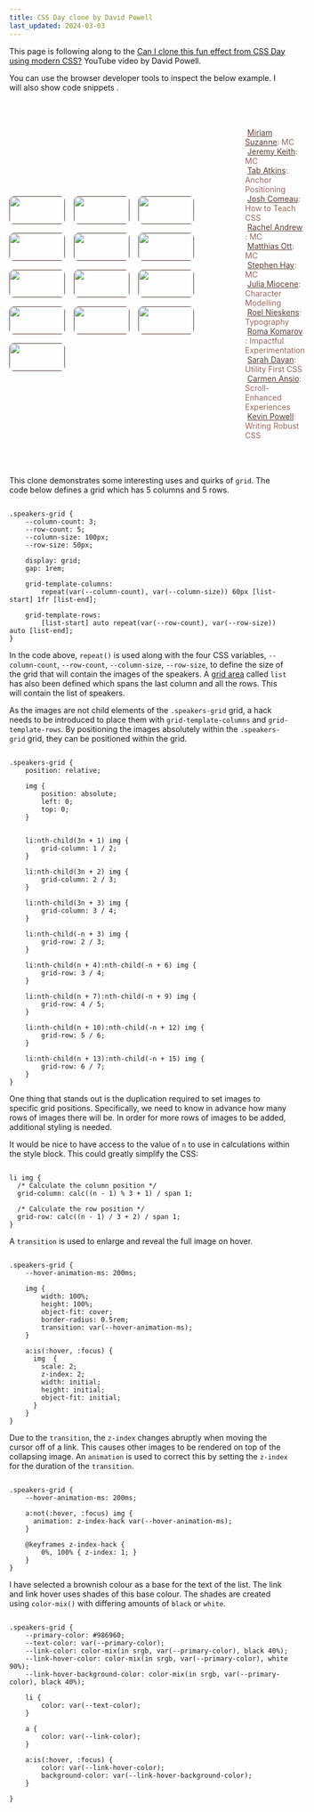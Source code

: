 ```yaml
---
title: CSS Day clone by David Powell
last_updated: 2024-03-03
---
```


This page is following along to the [Can I clone this fun effect from CSS Day using modern CSS?](https://youtu.be/fs_5R8V4JCI?si=miqApIn_7SJgY9b0) YouTube video by David Powell.

You can use the browser developer tools to inspect the below example. I will also show code snippets .

<div class="breakout">
  <div class="speakers-grid">
    <ul>
      <li><a href="">Miriam Suzanne<img src="https://assets.codepen.io/308367/miriam.jpg" /></a>: MC</li>
      <li><a href="">Jeremy Keith<img src="https://assets.codepen.io/308367/jeremy.jpg" /></a>: MC</li>
      <li><a href="">Tab Atkins<img src="https://assets.codepen.io/308367/tab.jpg" /></a>: Anchor Positioning</li>
      <li><a href="">Josh Comeau<img src="https://assets.codepen.io/308367/josh.jpg" /></a>: How to Teach CSS</li>
      <li><a href="">Rachel Andrew<img src="https://assets.codepen.io/308367/rachel.jpg" /></a>: MC</li>
      <li><a href="">Matthias Ott<img src="https://assets.codepen.io/308367/matthias.jpg" /></a>: MC</li>
      <li><a href="">Stephen Hay<img src="https://assets.codepen.io/308367/stephen.jpg" /></a>: MC</li>
      <li><a href="">Julia Miocene<img src="https://assets.codepen.io/308367/julia.jpg" /></a>: Character Modelling</li>
      <li><a href="">Roel Nieskens<img src="https://assets.codepen.io/308367/roel.jpg" /></a>: Typography</li>
      <li><a href="">Roma Komarov<img src="https://assets.codepen.io/308367/roma.jpg" /></a>: Impactful Experimentation</li>
      <li><a href="">Sarah Dayan<img src="https://assets.codepen.io/308367/sarah.jpg" /></a>: Utility First CSS</li>
      <li><a href="">Carmen Ansio<img src="https://assets.codepen.io/308367/carmen.jpg" /></a>: Scroll-Enhanced Experiences</li>
      <li><a href="">Kevin Powell<img src="https://assets.codepen.io/308367/kevin.jpg" /></a>: Writing Robust CSS</li>
    </ul>
  </div>
</div>


<style>
  .speakers-grid {
    --column-count: 3;
    --row-count: 5;
    --column-size: 100px;
    --row-size: 50px;

    --hover-animation-ms: 3s00ms;

    --primary-color: #986960;
    --text-color: var(--primary-color);
    --link-color: color-mix(in srgb, var(--primary-color), black 40%);
    --link-hover-color: color-mix(in srgb, var(--primary-color), white 90%);
    --link-hover-background-color: color-mix(in srgb, var(--primary-color), black 40%);

    margin-top: 4rem;
    margin-bottom: 4rem;

    display: grid;
    gap: 1rem;
    grid-template-columns: repeat(var(--column-count), var(--column-size)) 60px [list-start] 1fr [list-end];
    grid-template-rows: [list-start] auto repeat(var(--row-count), var(--row-size)) auto [list-end];

    position: relative;

    ul {
      grid-area: list;

      list-style: none;
      margin: 0;
      padding: 0;
    }

    li {
      color: var(--text-color);
    }

    li:nth-child(3n + 1) img {
      grid-column: 1 / 2;
    }

    li:nth-child(3n + 2) img {
      grid-column: 2 / 3;
    }

    li:nth-child(3n + 3) img {
      grid-column: 3 / 4;
    }

    li:nth-child(-n + 3) img {
      grid-row: 2 / 3;
    }

    li:nth-child(n + 4):nth-child(-n + 6) img {
      grid-row: 3 / 4;
    }

    li:nth-child(n + 7):nth-child(-n + 9) img {
      grid-row: 4 / 5;
    }

    li:nth-child(n + 10):nth-child(-n + 12) img {
      grid-row: 5 / 6;
    }

    li:nth-child(n + 13):nth-child(-n + 15) img {
      grid-row: 6 / 7;
    }

    img {
      position: absolute;
      left: 0;
      top: 0;
      width: 100%;
      height: 100%;
      object-fit: cover;
      border-radius: 0.5rem;

      transition: var(--hover-animation-ms);
    }

    a {
      color: var(--link-color);
      text-decoration: underline;
      transition: initial;
      background: initial;
      font-weight: initial;

      padding: 2px 0 2px 4px;
    }

    a:not(:hover, :focus) img {
      animation: z-index-hack var(--hover-animation-ms);
    }

    a:is(:hover, :focus) {
      color: var(--link-hover-color);
      background-color: var(--link-hover-background-color);

      img  {
        scale: 2;
        z-index: 2;
        width: initial;
        height: initial;
        object-fit: initial;
      }
    }

    @keyframes z-index-hack {
      0%, 100% { z-index: 1; }
    }
  }
</style>


This clone demonstrates some interesting uses and quirks of <code>grid</code>.  The code below defines a grid which has 5 columns and 5 rows.

<pre class="breakout-md"><code>
.speakers-grid {
    --column-count: 3;
    --row-count: 5;
    --column-size: 100px;
    --row-size: 50px;

    display: grid;
    gap: 1rem;

    grid-template-columns:
        repeat(var(--column-count), var(--column-size)) 60px [list-start] 1fr [list-end];

    grid-template-rows:
        [list-start] auto repeat(var(--row-count), var(--row-size)) auto [list-end];
}
</code></pre>

In the code above, <code>repeat()</code> is used along with the four CSS variables, <code>--column-count</code>, <code>--row-count</code>, <code>--column-size</code>, <code>--row-size</code>, to define the size of the grid that will contain the images of the speakers.  A [grid area](https://developer.mozilla.org/en-US/docs/Web/CSS/CSS_grid_layout/Grid_template_areas) called <code>list</code> has also been defined which spans the last column and all the rows.  This will contain the list of speakers.


As the images are not child elements of the <code>.speakers-grid</code> grid, a hack needs to be introduced to place them with  <code>grid-template-columns</code> and <code>grid-template-rows</code>.  By positioning the images absolutely within the <code>.speakers-grid</code> grid, they can be positioned within the grid.

<pre><code>
.speakers-grid {
    position: relative;

    img {
        position: absolute;
        left: 0;
        top: 0;
    }


    li:nth-child(3n + 1) img {
        grid-column: 1 / 2;
    }

    li:nth-child(3n + 2) img {
        grid-column: 2 / 3;
    }

    li:nth-child(3n + 3) img {
        grid-column: 3 / 4;
    }

    li:nth-child(-n + 3) img {
        grid-row: 2 / 3;
    }

    li:nth-child(n + 4):nth-child(-n + 6) img {
        grid-row: 3 / 4;
    }

    li:nth-child(n + 7):nth-child(-n + 9) img {
        grid-row: 4 / 5;
    }

    li:nth-child(n + 10):nth-child(-n + 12) img {
        grid-row: 5 / 6;
    }

    li:nth-child(n + 13):nth-child(-n + 15) img {
        grid-row: 6 / 7;
    }
}
</code></pre>

One thing that stands out is the duplication required to set images to specific grid positions.  Specifically, we need to know in advance how many rows of images there will be.  In order for more rows of images to be added, additional styling is needed.

It would be nice to have access to the value of <code>n</code> to use in calculations within the style block.  This could greatly simplify the CSS:

<pre><code>
li img {
  /* Calculate the column position */
  grid-column: calc((n - 1) % 3 + 1) / span 1;

  /* Calculate the row position */
  grid-row: calc((n - 1) / 3 + 2) / span 1;
}
</code></pre>


A <code>transition</code> is used to enlarge and reveal the full image on hover.

<pre><code>
.speakers-grid {
    --hover-animation-ms: 200ms;

    img {
        width: 100%;
        height: 100%;
        object-fit: cover;
        border-radius: 0.5rem;
        transition: var(--hover-animation-ms);
    }

    a:is(:hover, :focus) {
      img  {
        scale: 2;
        z-index: 2;
        width: initial;
        height: initial;
        object-fit: initial;
      }
    }
}
</code></pre>

Due to the <code>transition</code>, the <code>z-index</code> changes abruptly when moving the cursor off of a link.  This causes other images to be rendered on top of the collapsing image.  An <code>animation</code> is used to correct this by setting the <code>z-index</code> for the duration of the <code>transition</code>.

<pre><code>
.speakers-grid {
    --hover-animation-ms: 200ms;

    a:not(:hover, :focus) img {
      animation: z-index-hack var(--hover-animation-ms);
    }

    @keyframes z-index-hack {
        0%, 100% { z-index: 1; }
    }
}
</code></pre>

I have selected a brownish colour as a base for the text of the list. The link and link hover uses shades of this base colour.  The shades are created using <code>color-mix()</code> with differing amounts of <code>black</code> or <code>white</code>.

<pre class="breakout-md   "><code>
.speakers-grid {
    --primary-color: #986960;
    --text-color: var(--primary-color);
    --link-color: color-mix(in srgb, var(--primary-color), black 40%);
    --link-hover-color: color-mix(in srgb, var(--primary-color), white 90%);
    --link-hover-background-color: color-mix(in srgb, var(--primary-color), black 40%);

    li {
        color: var(--text-color);
    }

    a {
        color: var(--link-color);
    }

    a:is(:hover, :focus) {
        color: var(--link-hover-color);
        background-color: var(--link-hover-background-color);
    }

}
</code></pre>
